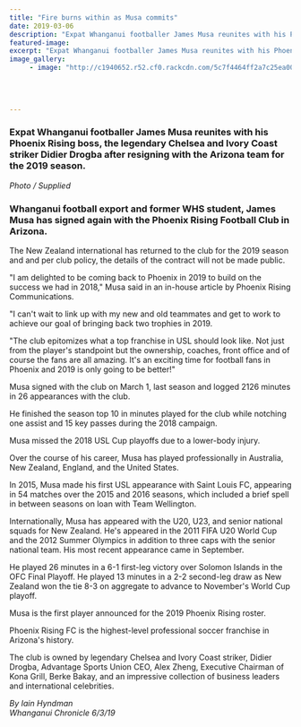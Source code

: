 ```yaml
---
title: "Fire burns within as Musa commits"
date: 2019-03-06
description: "Expat Whanganui footballer James Musa reunites with his Phoenix Rising boss, the legendary Didier Drogba..."
featured-image: 
excerpt: "Expat Whanganui footballer James Musa reunites with his Phoenix Rising boss, the legendary Chelsea and Ivory Coast striker Didier Drogba.."
image_gallery:
	 - image: "http://c1940652.r52.cf0.rackcdn.com/5c7f4464ff2a7c25ea0000c4/Phoenix-Rising-emblem-black-and-red.png"
	
	
	
	
---
```


<h3>Expat Whanganui footballer James Musa reunites with his Phoenix Rising boss, the legendary Chelsea and Ivory Coast striker Didier Drogba after resigning with the Arizona team for the 2019 season.<br /><em></em></h3>
<p><em>Photo / Supplied</em></p>
<h3 class="element element-paragraph">Whanganui football export and former WHS student, James Musa has signed again with the Phoenix Rising Football Club in Arizona.</h3>
<p class="element element-paragraph">The New Zealand international has returned to the club for the 2019 season and and per club policy, the details of the contract will not be made public.</p>
<p class="element element-paragraph">"I am delighted to be coming back to Phoenix in 2019 to build on the success we had in 2018," Musa said in an in-house article by Phoenix Rising Communications.</p>
<p class="element element-paragraph">"I can't wait to link up with my new and old teammates and get to work to achieve our goal of bringing back two trophies in 2019.</p>
<p class="element element-paragraph">"The club epitomizes what a top franchise in USL should look like. Not just from the player's standpoint but the ownership, coaches, front office and of course the fans are all amazing. It's an exciting time for football fans in Phoenix and 2019 is only going to be better!"</p>
<p class="element element-paragraph">Musa signed with the club on March 1, last season and logged 2126 minutes in 26 appearances with the club.</p>
<p class="element element-paragraph">He finished the season top 10 in minutes played for the club while notching one assist and 15 key passes during the 2018 campaign.</p>
<p class="element element-paragraph">Musa missed the 2018 USL Cup playoffs due to a lower-body injury.</p>
<p class="element element-paragraph">Over the course of his career, Musa has played professionally in Australia, New Zealand, England, and the United States.</p>
<p class="element element-paragraph">In 2015, Musa made his first USL appearance with Saint Louis FC, appearing in 54 matches over the 2015 and 2016 seasons, which included a brief spell in between seasons on loan with Team Wellington.</p>
<p class="element element-paragraph">Internationally, Musa has appeared with the U20, U23, and senior national squads for New Zealand. He's appeared in the 2011 FIFA U20 World Cup and the 2012 Summer Olympics in addition to three caps with the senior national team. His most recent appearance came in September.</p>
<p class="element element-paragraph">He played 26 minutes in a 6-1 first-leg victory over Solomon Islands in the OFC Final Playoff. He played 13 minutes in a 2-2 second-leg draw as New Zealand won the tie 8-3 on aggregate to advance to November's World Cup playoff.</p>
<p class="element element-paragraph">Musa is the first player announced for the 2019 Phoenix Rising roster.</p>
<p class="element element-paragraph">Phoenix Rising FC is the highest-level professional soccer franchise in Arizona's history.</p>
<p class="element element-paragraph">The club is owned by legendary Chelsea and Ivory Coast striker, Didier Drogba, Advantage Sports Union CEO, Alex Zheng, Executive Chairman of Kona Grill, Berke Bakay, and an impressive collection of business leaders and international celebrities.</p>
<p><em>By Iain Hyndman<br />Whanganui Chronicle 6/3/19</em></p>

